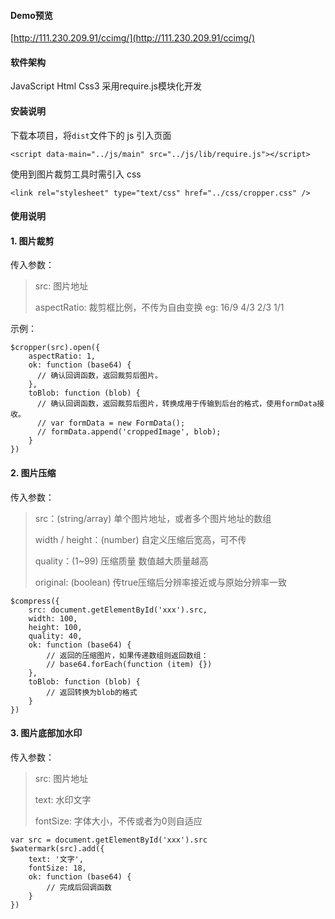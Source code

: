 #### Demo预览

[http://111.230.209.91/ccimg/](http://111.230.209.91/ccimg/)

#### 软件架构

JavaScript Html Css3 采用require.js模块化开发

#### 安装说明

下载本项目，将`dist`文件下的 js 引入页面

`<script data-main="../js/main" src="../js/lib/require.js"></script>`

使用到图片裁剪工具时需引入 css

`<link rel="stylesheet" type="text/css" href="../css/cropper.css" />`

#### 使用说明

#### 1. 图片裁剪

传入参数：
> src: 图片地址
> 
> aspectRatio: 裁剪框比例，不传为自由变换 eg: 16/9 4/3 2/3 1/1

示例：

	$cropper(src).open({
		aspectRatio: 1,
		ok: function (base64) {
		  // 确认回调函数，返回裁剪后图片。
		},
		toBlob: function (blob) {
		  // 确认回调函数，返回裁剪后图片，转换成用于传输到后台的格式，使用formData接收。
		  // var formData = new FormData();
		  // formData.append('croppedImage', blob);
		}
	})

#### 2. 图片压缩

传入参数：
> src：(string/array) 单个图片地址，或者多个图片地址的数组
> 
> width / height：(number) 自定义压缩后宽高，可不传
> 
> quality：(1~99) 压缩质量 数值越大质量越高
> 
> original: (boolean) 传true压缩后分辨率接近或与原始分辨率一致

	$compress({
	    src: document.getElementById('xxx').src,
	    width: 100, 
	    height: 100,
	    quality: 40,
	    ok: function (base64) {
	        // 返回的压缩图片，如果传递数组则返回数组：
	        // base64.forEach(function (item) {})
	    },
	    toBlob: function (blob) {
	    	// 返回转换为blob的格式
	    }
	})
	
#### 3. 图片底部加水印

传入参数：
> src: 图片地址
> 
> text: 水印文字
> 
> fontSize: 字体大小，不传或者为0则自适应

	var src = document.getElementById('xxx').src
	$watermark(src).add({
	    text: '文字',
	    fontSize: 18,
	    ok: function (base64) {
	        // 完成后回调函数
	    }
	})
